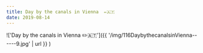 ```yaml
---
title: Day by the canals in Vienna  ✏️🇦🇹
date: 2019-08-14
---
```


!['Day by the canals in Vienna  ✏️🇦🇹']({{ '/img/116DaybythecanalsinVienna------9.jpg' | url }} )
<br>
